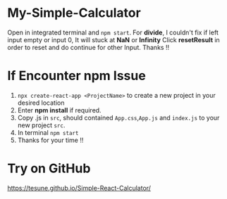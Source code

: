 # My-Simple-Calculator

Open in integrated terminal and `npm start`. 
For **divide**, I couldn't fix if left input empty or input 0, It will stuck at **NaN** or **Infinity**
Click **resetResult** in order to reset and do continue for other Input. Thanks !!

# If Encounter npm Issue 

1) `npx create-react-app <ProjectName>` to create a new project in your desired location
2) Enter **npm install** if required.
3) Copy .js in `src`, should contained `App.css`,`App.js` and `index.js` to your new project `src`.
4) In terminal `npm start`
5) Thanks for your time !!

# Try on GitHub
https://tesune.github.io/Simple-React-Calculator/

